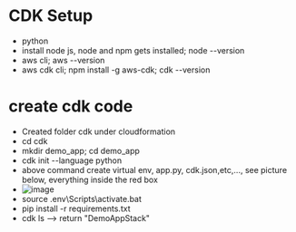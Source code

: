 # CDK Setup
- python
- install node js, node and npm gets installed; node --version
- aws cli; aws --version
- aws cdk cli; npm install -g aws-cdk; cdk --version

# create cdk code
- Created folder cdk under cloudformation
- cd cdk
- mkdir demo_app; cd demo_app
- cdk init --language python
- above command create virtual env, app.py, cdk.json,etc,..., see picture below, everything inside the red box
- ![image](https://user-images.githubusercontent.com/52529498/144577501-434da460-105f-4b71-9ec4-45e47d0499bc.png)
- source .env\Scripts\activate.bat
- pip install -r requirements.txt
- cdk ls --> return "DemoAppStack"


